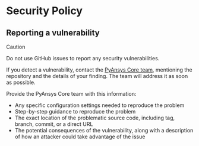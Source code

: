 <!--
Copyright (C) 2023 - 2024 ANSYS, Inc. and/or its affiliates.
SPDX-License-Identifier: MIT

Permission is hereby granted, free of charge, to any person obtaining a copy
of this software and associated documentation files (the "Software"), to deal
in the Software without restriction, including without limitation the rights
to use, copy, modify, merge, publish, distribute, sublicense, and/or sell
copies of the Software, and to permit persons to whom the Software is
furnished to do so, subject to the following conditions:

The above copyright notice and this permission notice shall be included in all
copies or substantial portions of the Software.

THE SOFTWARE IS PROVIDED "AS IS", WITHOUT WARRANTY OF ANY KIND, EXPRESS OR
IMPLIED, INCLUDING BUT NOT LIMITED TO THE WARRANTIES OF MERCHANTABILITY,
FITNESS FOR A PARTICULAR PURPOSE AND NONINFRINGEMENT. IN NO EVENT SHALL THE
AUTHORS OR COPYRIGHT HOLDERS BE LIABLE FOR ANY CLAIM, DAMAGES OR OTHER
LIABILITY, WHETHER IN AN ACTION OF CONTRACT, TORT OR OTHERWISE, ARISING FROM,
OUT OF OR IN CONNECTION WITH THE SOFTWARE OR THE USE OR OTHER DEALINGS IN THE
SOFTWARE.
-->

# Security Policy

## Reporting a vulnerability

> [!CAUTION]
> Do not use GitHub issues to report any security vulnerabilities.

If you detect a vulnerability, contact the [PyAnsys Core team](mailto:pyansys.core@ansys.com),
mentioning the repository and the details of your finding. The team will address it as soon as possible.

Provide the PyAnsys Core team with this information:

- Any specific configuration settings needed to reproduce the problem
- Step-by-step guidance to reproduce the problem
- The exact location of the problematic source code, including tag, branch, commit, or a direct URL
- The potential consequences of the vulnerability, along with a description of how an attacker could take advantage of the issue
